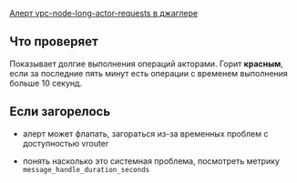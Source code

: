 [Алерт vpc-node-long-actor-requests в джаглере](https://juggler.yandex-team.ru/aggregate_checks/?query=service%3Dvpc-node-long-actor-requests)

## Что проверяет

Показывает долгие выполнения операций акторами. Горит **красным**, если за последние пять минут есть операции с временем выполнения больше 10 секунд. 

## Если загорелось

- алерт может флапать, загораться из-за временных проблем с доступностью vrouter

- понять насколько это системная проблема, посмотреть метрику `message_handle_duration_seconds`